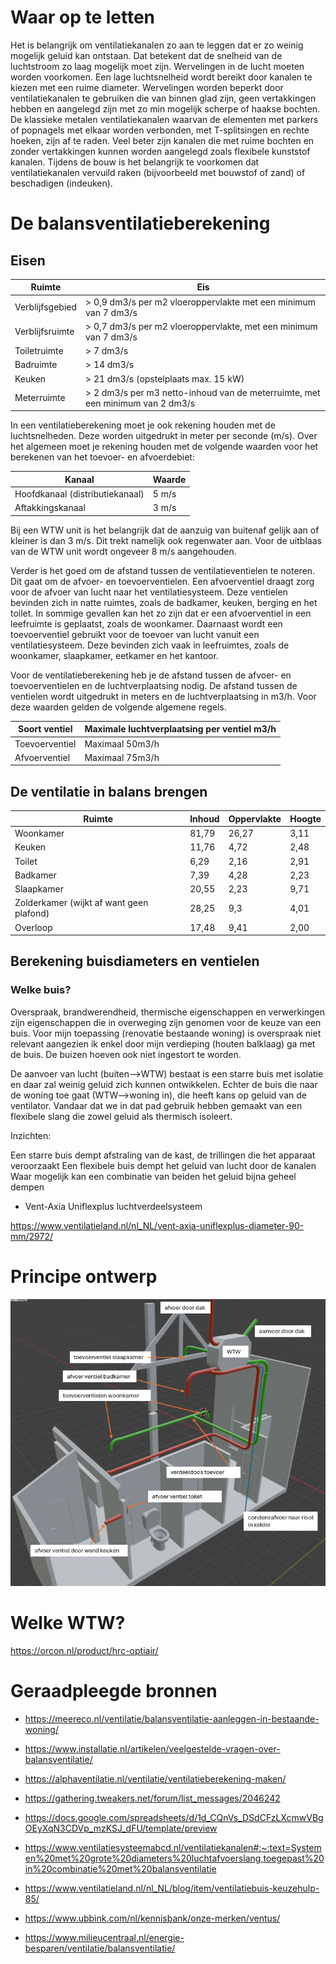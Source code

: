 
# Waar op te letten

Het is belangrijk om ventilatiekanalen zo aan te leggen dat er zo weinig mogelijk geluid kan ontstaan. Dat betekent dat de snelheid van de luchtstroom zo laag mogelijk moet zijn. Wervelingen in de lucht moeten worden voorkomen. Een lage luchtsnelheid wordt bereikt door kanalen te kiezen met een ruime diameter. Wervelingen worden beperkt door ventilatiekanalen te gebruiken die van binnen glad zijn, geen vertakkingen hebben en aangelegd zijn met zo min mogelijk scherpe of haakse bochten. De klassieke metalen ventilatiekanalen waarvan de elementen met parkers of popnagels met elkaar worden verbonden, met T-splitsingen en rechte hoeken, zijn af te raden. Veel beter zijn kanalen die met ruime bochten en zonder vertakkingen kunnen worden aangelegd zoals flexibele kunststof kanalen. Tijdens de bouw is het belangrijk te voorkomen dat ventilatiekanalen vervuild raken (bijvoorbeeld met bouwstof of zand) of beschadigen (indeuken).

# De balansventilatieberekening

## Eisen

| Ruimte | 	Eis |
| ---- | ---- |
| Verblijfsgebied	| > 0,9 dm3/s per m2  vloeroppervlakte  met een minimum van 7 dm3/s |
| Verblijfsruimte	| > 0,7 dm3/s per m2 vloeroppervlakte, met een minimum van 7 dm3/s |
| Toiletruimte |	> 7 dm3/s |
| Badruimte |	> 14 dm3/s |
| Keuken |	> 21 dm3/s (opstelplaats max. 15 kW) |
| Meterruimte |	> 2 dm3/s per m3 netto-inhoud van de meterruimte, met een minimum van 2 dm3/s |

In een ventilatieberekening moet je ook rekening houden met de luchtsnelheden. Deze worden uitgedrukt in meter per seconde (m/s). Over het algemeen moet je rekening houden met de volgende waarden voor het berekenen van het toevoer- en afvoerdebiet:

| Kanaal |	Waarde |
| ---- | ---- |
| Hoofdkanaal (distributiekanaal)|	5 m/s |
| Aftakkingskanaal |	3 m/s |

Bij een WTW unit is het belangrijk dat de aanzuig van buitenaf gelijk aan of kleiner is dan 3 m/s. Dit trekt namelijk ook regenwater aan. Voor de uitblaas van de WTW unit wordt ongeveer 8 m/s aangehouden.


Verder is het goed om de afstand tussen de ventilatieventielen te noteren. Dit gaat om de afvoer- en toevoerventielen. Een afvoerventiel draagt zorg voor de afvoer van lucht naar het ventilatiesysteem. Deze ventielen bevinden zich in natte ruimtes, zoals de badkamer, keuken, berging en het toilet. In sommige gevallen kan het zo zijn dat er een afvoerventiel in een leefruimte is geplaatst, zoals de woonkamer. Daarnaast wordt een toevoerventiel gebruikt voor de toevoer van lucht vanuit een ventilatiesysteem. Deze bevinden zich vaak in leefruimtes, zoals de woonkamer, slaapkamer, eetkamer en het kantoor.

Voor de ventilatieberekening heb je de afstand tussen de afvoer- en toevoerventielen en de luchtverplaatsing nodig. De afstand tussen de ventielen wordt uitgedrukt in meters en de luchtverplaatsing in m3/h. Voor deze waarden gelden de volgende algemene regels.

| Soort ventiel |  Maximale luchtverplaatsing per ventiel m3/h |
| ---- | ---- |
| Toevoerventiel|	Maximaal 50m3/h |
| Afvoerventiel	| Maximaal 75m3/h |

## De ventilatie in balans brengen

| Ruimte | Inhoud | Oppervlakte | Hoogte | 
| ----- | ----- | ----- | ---- |
| Woonkamer | 81,79 | 26,27 | 3,11 |
| Keuken | 11,76 | 4,72 | 2,48 |
| Toilet | 6,29 | 2,16 | 2,91 |
| Badkamer | 7,39 | 4,28 | 2,23 |
| Slaapkamer | 20,55 | 2,23 | 9,71 |
| Zolderkamer (wijkt af want geen plafond) | 28,25 | 9,3 | 4,01 | 
| Overloop |  17,48 | 9,41 | 2,00 |

## Berekening buisdiameters en ventielen

### Welke buis?

Overspraak, brandwerendheid, thermische eigenschappen en verwerkingen zijn eigenschappen die in overweging zijn genomen voor de keuze van een buis. Voor mijn toepassing (renovatie bestaande woning) is overspraak niet relevant aangezien ik enkel door mijn verdieping (houten balklaag) ga met de buis.
De buizen hoeven ook niet ingestort te worden.

De aanvoer van lucht (buiten–>WTW) bestaat is een starre buis met isolatie en daar zal weinig geluid zich kunnen ontwikkelen. Echter de buis die naar de woning toe gaat (WTW–>woning in), die heeft kans op geluid van de ventilator. Vandaar dat we in dat pad gebruik hebben gemaakt van een flexibele slang die zowel geluid als thermisch isoleert.

Inzichten:

Een starre buis dempt afstraling van de kast, de trillingen die het apparaat veroorzaakt
Een flexibele buis dempt het geluid van lucht door de kanalen
Waar mogelijk kan een combinatie van beiden het geluid bijna geheel dempen


- Vent-Axia Uniflexplus luchtverdeelsysteem

https://www.ventilatieland.nl/nl_NL/vent-axia-uniflexplus-diameter-90-mm/2972/


# Principe ontwerp

![alt text](image-1.png)

# Welke WTW?

https://orcon.nl/product/hrc-optiair/



# Geraadpleegde bronnen

- https://meereco.nl/ventilatie/balansventilatie-aanleggen-in-bestaande-woning/

- https://www.installatie.nl/artikelen/veelgestelde-vragen-over-balansventilatie/

- https://alphaventilatie.nl/ventilatie/ventilatieberekening-maken/

- https://gathering.tweakers.net/forum/list_messages/2046242

- https://docs.google.com/spreadsheets/d/1d_CQnVs_DSdCFzLXcmwVBgOEyXqN3CDVp_mzKSJ_dFU/template/preview

- https://www.ventilatiesysteemabcd.nl/ventilatiekanalen#:~:text=Systemen%20met%20grote%20diameters%20luchtafvoerslang,toegepast%20in%20combinatie%20met%20balansventilatie

- https://www.ventilatieland.nl/nl_NL/blog/item/ventilatiebuis-keuzehulp-85/

- https://www.ubbink.com/nl/kennisbank/onze-merken/ventus/

- https://www.milieucentraal.nl/energie-besparen/ventilatie/balansventilatie/
